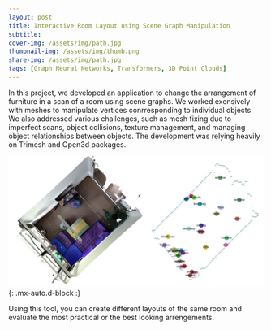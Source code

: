 ```yaml
---
layout: post
title: Interactive Room Layout using Scene Graph Manipulation
subtitle: 
cover-img: /assets/img/path.jpg
thumbnail-img: /assets/img/thumb.png
share-img: /assets/img/path.jpg
tags: [Graph Neural Networks, Transformers, 3D Point Clouds]
---
```


In this project, we developed an application to change the arrangement of furniture in a scan of a room using scene graphs. We worked exensively with meshes to manipulate vertices conrresponding to individual objects. We also addressed various challenges, such as mesh fixing due to imperfect scans, object collisions, texture management, and managing object relationships between objects. The development was relying heavily on Trimesh and Open3d packages.


![](/assets/img/3dVision.png){: .mx-auto.d-block :}

Using this tool, you can create different layouts of the same room and evaluate the most practical or the best looking arrengements.